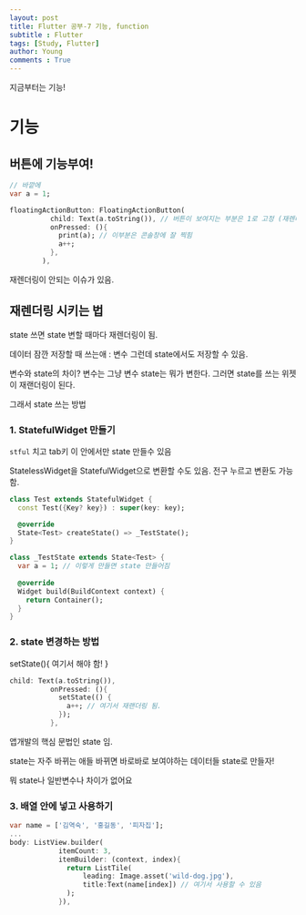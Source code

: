 ```yaml
---
layout: post
title: Flutter 공부-7 기능, function
subtitle : Flutter
tags: [Study, Flutter]
author: Young
comments : True
---
```

지금부터는 기능!
# 기능
## 버튼에 기능부여!
```dart
// 바깥에 
var a = 1;

floatingActionButton: FloatingActionButton(
          child: Text(a.toString()), // 버튼이 보여지는 부분은 1로 고정 (재렌더링이 안되서 그럼)
          onPressed: (){
            print(a); // 이부분은 콘솔창에 잘 찍힘
            a++;
          },
        ),
```

재렌더링이 안되는 이슈가 있음.

## 재렌더링 시키는 법
state 쓰면 state 변할 때마다 재렌더링이 됨.

데이터 잠깐 저장할 때 쓰는애 : 변수
그런데 state에서도 저장할 수 있음.

변수와 state의 차이?
변수는 그냥 변수
state는 뭐가 변한다. 그러면 state를 쓰는 위젯이 재랜더링이 된다.

그래서 state 쓰는 방법

### 1. StatefulWidget 만들기
```stful``` 치고 tab키 
이 안에서만 state 만들수 있음

StatelessWidget을 StatefulWidget으로 변환할 수도 있음. 
전구 누르고 변환도 가능함.


```dart 
class Test extends StatefulWidget {
  const Test({Key? key}) : super(key: key);

  @override
  State<Test> createState() => _TestState();
}

class _TestState extends State<Test> {
  var a = 1; // 이렇게 만들면 state 만들어짐
  
  @override
  Widget build(BuildContext context) {
    return Container();
  }
}
```

### 2. state 변경하는 방법
setState(){ 여기서 해야 함! }

```dart
child: Text(a.toString()),
          onPressed: (){
            setState(() {
              a++; // 여기서 재랜더링 됨.
            });
          },
```
앱개발의 핵심 문법인 state 임.

state는 자주 바뀌는 애들
바뀌면 바로바로 보여야하는 데이터들 
state로 만들자!

뭐 state나 일반변수나 차이가 없어요


### 3. 배열 안에 넣고 사용하기
```dart
var name = ['김역숙', '홍길동', '피자집'];
...
body: ListView.builder(
            itemCount: 3,
            itemBuilder: (context, index){
              return ListTile( 
                  leading: Image.asset('wild-dog.jpg'),
                  title:Text(name[index]) // 여기서 사용할 수 있음
              );
            }),
```


